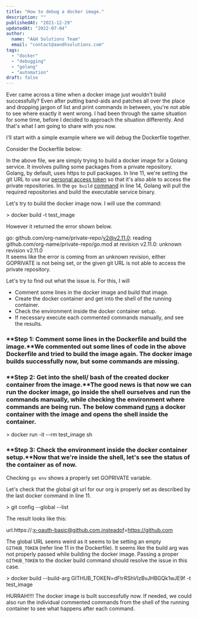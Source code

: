 ```yaml
---
title: "How to debug a docker image."
description: ""
publishedAt: "2021-12-29"
updatedAt: "2022-07-04"
author:
  name: "A&H Solutions Team"
  email: "contact@aandhsolutions.com"
tags:
  - "docker"
  - "debugging"
  - "golang"
  - "automation"
draft: false
---
```


Ever came across a time when a docker image just wouldn't build successfully? Even after putting band-aids and patches all over the place and dropping jargon of list and print commands in between, you're not able to see where exactly it went wrong. I had been through the same situation for some time, before I decided to approach the situation differently. And that's what I am going to share with you now.

I'll start with a simple example where we will debug the Dockerfile together.

Consider the Dockerfile below:

In the above file, we are simply trying to build a docker image for a Golang service. It involves pulling some packages from a private repository. Golang, by default, uses https to pull packages. In line 11, we're setting the git URL to use our [personal access token](https://docs.github.com/en/authentication/keeping-your-account-and-data-secure/creating-a-personal-access-token) so that it's also able to access the private repositories. In the `go build` [command](https://pkg.go.dev/cmd/go#hdr-Compile_packages_and_dependencies) in line 14, Golang will pull the required repositories and build the executable service binary. 

Let's try to build the docker image now. I will use the command: 

&gt; docker build -t test_image

However it returned the error shown below. 

go: github.com/org-name/private-repo/v2@v2.11.0: reading github.com/org-name/private-repo/go.mod at revision v2.11.0: unknown revision v2.11.0   
It seems like the error is coming from an unknown revision, either GOPRIVATE is not being set, or the given git URL is not able to access the private repository.

Let's try to find out what the issue is. For this, I will

- Comment some lines in the docker image and build that image.
- Create the docker container and get into the shell of the running container.
- Check the environment inside the docker container setup.
- If necessary execute each commented commands manually, and see the results.

### **Step 1: Comment some lines in the Dockerfile and build the image.**We commented out some lines of code in the above Dockerfile and tried to build the image again. The docker image **builds successfully now**, but some commands are missing.

### **Step 2: Get into the shell/ bash of the created docker container from the image.**The good news is that now we can run the docker image, go inside the shell ourselves and run the commands manually, while checking the environment where commands are being run. The below command [runs](https://docs.docker.com/engine/reference/commandline/run/) a docker container with the image and opens the shell inside the container.

&gt; docker run -it --rm test_image sh

### **Step 3: Check the environment inside the docker container setup.**Now that we're inside the shell, let's see the status of the container as of now. 

Checking `go env` shows a properly set GOPRIVATE variable.

Let's check that the global git url for our org is properly set as described by the last docker command in line 11.

&gt; git config --global --list

The result looks like this:

url.https://:x-oauth-basic@github.com.insteadof=https://github.com

The global URL seems weird as it seems to be setting an empty `GITHUB_TOKEN` (refer line 11 in the Dockerfile). It seems like the build arg was not properly passed while building the docker image. Passing a proper `GITHUB_TOKEN` to the docker build command should resolve the issue in this case.

&gt; docker build --build-arg GITHUB_TOKEN=dFtrRShVIzBvJHBGQk1wJE9f -t test_image

HURRAH!!!! The docker image is built successfully now. If needed, we could also run the individual commented commands from the shell of the running container to see what happens after each command.
